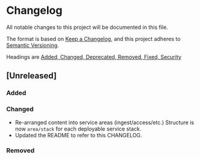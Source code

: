# Changelog

All notable changes to this project will be documented in this file.

The format is based on [Keep a Changelog](https://keepachangelog.com/en/1.0.0/),
and this project adheres to [Semantic Versioning](https://semver.org/spec/v2.0.0.html).

Headings are [Added, Changed, Deprecated, Removed, Fixed, Security](https://keepachangelog.com/en/1.0.0/#how)

## [Unreleased]

### Added

### Changed

* Re-arranged content into service areas (ingest/access/etc.) Structure is now `area/stack` for each deployable service stack.
* Updated the README to refer to this CHANGELOG.

### Removed

